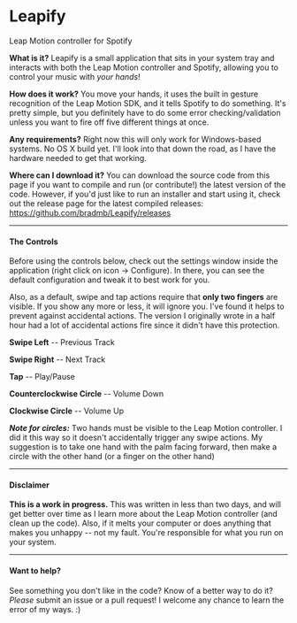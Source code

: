 Leapify
=======

Leap Motion controller for Spotify

**What is it?**
Leapify is a small application that sits in your system tray and interacts with both the Leap Motion controller and Spotify, allowing you to control your music with *your hands*!

**How does it work?** You move your hands, it uses the built in gesture recognition of the Leap Motion SDK, and it tells Spotify to do something. It's pretty simple, but you definitely have to do some error checking/validation unless you want to fire off five different things at once.

**Any requirements?** Right now this will only work for Windows-based systems. No OS X build yet. I'll look into that down the road, as I have the hardware needed to get that working.

**Where can I download it?** You can download the source code from this page if you want to compile and run (or contribute!) the latest version of the code. However, if you'd just like to run an installer and start using it, check out the release page for the latest compiled releases: https://github.com/bradmb/Leapify/releases

-------

#### The Controls

Before using the controls below, check out the settings window inside the application (right click on icon -> Configure). In there, you can see the default configuration and tweak it to best work for you.

Also, as a default, swipe and tap actions require that **only two fingers** are visible. If you show any more or less, it will ignore you. I've found it helps to prevent against accidental actions. The version I originally wrote in a half hour had a lot of accidental actions fire since it didn't have this protection.

**Swipe Left** -- Previous Track

**Swipe Right** -- Next Track

**Tap** -- Play/Pause

**Counterclockwise Circle** -- Volume Down

**Clockwise Circle** -- Volume Up

***Note for circles:*** Two hands must be visible to the Leap Motion controller. I did it this way so it doesn't accidentally trigger any swipe actions. My suggestion is to take one hand with the palm facing forward, then make a circle with the other hand (or a finger on the other hand)

-------

#### Disclaimer

**This is a work in progress.** This was written in less than two days, and will get better over time as I learn more about the Leap Motion controller (and clean up the code). Also, if it melts your computer or does anything that makes you unhappy -- not my fault. You're responsible for what you run on your system.

-------

#### Want to help?

See something you don't like in the code? Know of a better way to do it? *Please* submit an issue or a pull request! I welcome any chance to learn the error of my ways. :)
